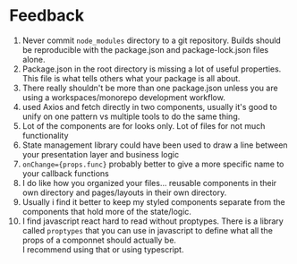 # Feedback

1. Never commit `node_modules` directory to a git repository.  Builds should be reproducible with the package.json and package-lock.json files alone.
2. Package.json in the root directory is missing a lot of useful properties.  This file is what tells others what your package is all about.
3. There really shouldn't be more than one package.json unless you are using a workspaces/monorepo development workflow.
4. used Axios and fetch directly in two components, usually it's good to unify on one pattern vs multiple tools to do the same thing.
5. Lot of the components are for looks only.  Lot of files for not much functionality
6. State management library could have been used to draw a line between your presentation layer and business logic 
7. `onChange={props.func}` probably better to give a more specific name to your callback functions
8. I do like how you organized your files... reusable components in their own directory and pages/layouts in their own directory.
9. Usually i find it better to keep my styled components separate from the components that hold more of the state/logic.
10. I find javascript react hard to read without proptypes.  There is a library called `proptypes` that you can use in javascript to define what all the props of a componnet should actually be.  
    I recommend using that or using typescript.
